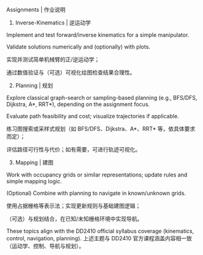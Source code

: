 Assignments | 作业说明
1) Inverse-Kinematics | 逆运动学

Implement and test forward/inverse kinematics for a simple manipulator.

Validate solutions numerically and (optionally) with plots.

实现并测试简单机械臂的正/逆运动学；

通过数值验证与（可选）可视化绘图检查结果合理性。

2) Planning | 规划

Explore classical graph-search or sampling-based planning (e.g., BFS/DFS, Dijkstra, A*, RRT*), depending on the assignment focus.

Evaluate path feasibility and cost; visualize trajectories if applicable.

练习图搜索或采样式规划（如 BFS/DFS、Dijkstra、A*、RRT* 等，依具体要求而定）；

评估路径可行性与代价；如有需要，可进行轨迹可视化。

3) Mapping | 建图

Work with occupancy grids or similar representations; update rules and simple mapping logic.

(Optional) Combine with planning to navigate in known/unknown grids.

使用占据栅格等表示法；实现更新规则与基础建图逻辑；

（可选）与规划结合，在已知/未知栅格环境中实现导航。

These topics align with the DD2410 official syllabus coverage (kinematics, control, navigation, planning).
上述主题与 DD2410 官方课程涵盖内容相一致（运动学、控制、导航与规划）。
